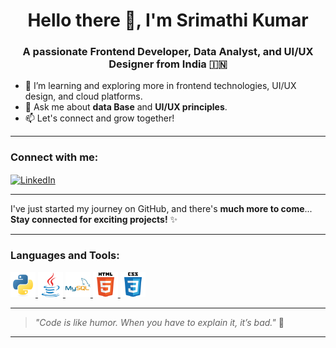 <h1 align="center">Hello there 👋, I'm Srimathi Kumar</h1>
<h3 align="center">A passionate Frontend Developer, Data Analyst, and UI/UX Designer from India 🇮🇳</h3>

- 🌱 I’m learning and exploring more in frontend technologies, UI/UX design, and cloud platforms.  
- 💬 Ask me about **data Base** and **UI/UX principles**.  
- 📫 Let's connect and grow together!

---

<h3 align="left">Connect with me:</h3>
<p align="left">
  <a href="https://www.linkedin.com/in/sandhya-k-848905271?utm_source=share&utm_campaign=share_via&utm_content=profile&utm_medium=android_app" target="_blank">
    <img align="center" src="https://raw.githubusercontent.com/rahuldkjain/github-profile-readme-generator/master/src/images/icons/Social/linked-in-alt.svg" alt="LinkedIn" height="30" width="40" />
  </a>
</p>

---

I've just started my journey on GitHub, and there's **much more to come**...  
**Stay connected for exciting projects!** ✨

---

<h3 align="left">Languages and Tools:</h3>
<p align="left">
  <a href="https://www.python.org" target="_blank" rel="noreferrer">
    <img src="https://raw.githubusercontent.com/devicons/devicon/master/icons/python/python-original.svg" alt="Python" width="40" height="40"/>
  </a>
  <a href="https://www.java.com" target="_blank" rel="noreferrer">
    <img src="https://raw.githubusercontent.com/devicons/devicon/master/icons/java/java-original.svg" alt="Java" width="40" height="40"/>
  </a>
  <a href="https://www.mysql.com/" target="_blank" rel="noreferrer">
    <img src="https://raw.githubusercontent.com/devicons/devicon/master/icons/mysql/mysql-original-wordmark.svg" alt="SQL (MySQL)" width="40" height="40"/>
  </a>
  <a href="https://www.w3.org/html/" target="_blank" rel="noreferrer">
    <img src="https://raw.githubusercontent.com/devicons/devicon/master/icons/html5/html5-original-wordmark.svg" alt="HTML5" width="40" height="40"/>
  </a>
  <a href="https://developer.mozilla.org/en-US/docs/Web/CSS" target="_blank" rel="noreferrer">
    <img src="https://raw.githubusercontent.com/devicons/devicon/master/icons/css3/css3-original-wordmark.svg" alt="CSS3" width="40" height="40"/>
  </a>
</p>

---

> *"Code is like humor. When you have to explain it, it’s bad."* 💬

---
